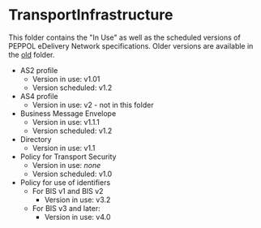 # TransportInfrastructure 

This folder contains the "In Use" as well as the scheduled versions of PEPPOL eDelivery Network specifications.
Older versions are available in the [old](https://github.com/OpenPEPPOL/documentation/tree/master/TransportInfrastructure/old) folder.

* AS2 profile
    * Version in use: v1.01
    * Version scheduled: v1.2
* AS4 profile
    * Version in use: v2 - not in this folder
* Business Message Envelope
    * Version in use: v1.1.1
    * Version scheduled: v1.2
* Directory
    * Version in use: v1.1
* Policy for Transport Security
    * Version in use: *none*
    * Version scheduled: v1.0
* Policy for use of identifiers
    * For BIS v1 and BIS v2
        * Version in use: v3.2
    * For BIS v3 and later:
        * Version in use: v4.0
